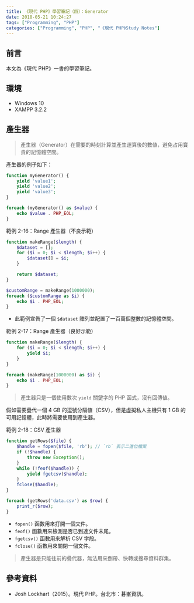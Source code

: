 ```yaml
---
title: 《現代 PHP》學習筆記（四）：Generator
date: 2018-05-21 10:24:27
tags: ["Programming", "PHP"]
categories: ["Programming", "PHP", "《現代 PHP》Study Notes"]
---
```


## 前言

本文為《現代 PHP》一書的學習筆記。

## 環境

- Windows 10
- XAMPP 3.2.2

## 產生器

> 產生器（Generator）在需要的時刻計算並產生運算後的數値，避免占用寶貴的記憶體空間。

產生器的例子如下：

```php
function myGenerator() {
    yield 'value1';
    yield 'value2';
    yield 'value3';
}

foreach (myGenerator() as $value) {
    echo $value . PHP_EOL;
}
```

範例 2-16：Range 產生器（不良示範）

```php
function makeRange($length) {
    $dataset = [];
    for ($i = 0; $i < $length; $i++) {
        $dataset[] = $i;
    }

    return $dataset;
}

$customRange = makeRange(1000000);
foreach ($customRange as $i) {
    echo $i . PHP_EOL;
}
```

- 此範例宣告了一個 `$dataset` 陣列並配置了一百萬個整數的記憶體空間。

範例 2-17：Range 產生器（良好示範）

```php
function makeRange($length) {
    for ($i = 0; $i < $length; $i++) {
        yield $i;
    }
}

foreach (makeRange(1000000) as $i) {
    echo $i . PHP_EOL;
}
```

> 產生器只是一個使用數次 `yield` 關鍵字的 PHP 函式，沒有回傳値。

假如需要疊代一個 4 GB 的逗號分隔値（CSV），但是虛擬私人主機只有 1 GB 的可用記憶體，此時將需要使用到產生器。

範例 2-18：CSV 產生器

```php
function getRows($file) {
    $handle = fopen($file, 'rb'); // `rb` 表示二進位檔案
    if (!$handle) {
        throw new Exception();
    }
    while (!feof($handle)) {
        yield fgetcsv($handle);
    }
    fclose($handle);
}

foreach (getRows('data.csv') as $row) {
    print_r($row);
}
```

- `fopen()` 函數用來打開一個文件。
- `feof()` 函數用來檢測是否已到達文件末尾。
- `fgetcsv()` 函數用來解析 CSV 字段。
- `fclose()` 函數用來關閉一個文件。

> 產生器是只能往前的疊代器，無法用來倒帶、快轉或搜尋資料群集。

## 參考資料

- Josh Lockhart（2015）。現代 PHP。台北市：碁峯資訊。
